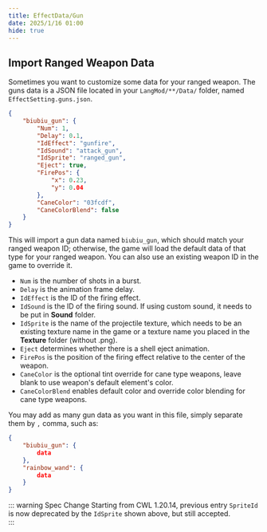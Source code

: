 ```yaml
---
title: EffectData/Gun
date: 2025/1/16 01:00
hide: true
---
```


## Import Ranged Weapon Data

Sometimes you want to customize some data for your ranged weapon. The guns data is a JSON file located in your `LangMod/**/Data/` folder, named `EffectSetting.guns.json`.
```json
{
    "biubiu_gun": {
        "Num": 1,
        "Delay": 0.1,
        "IdEffect": "gunfire",
        "IdSound": "attack_gun",
        "IdSprite": "ranged_gun",
        "Eject": true,
        "FirePos": {
            "x": 0.23,
            "y": 0.04
        },
        "CaneColor": "03fcdf",
        "CaneColorBlend": false
    }
}
```

This will import a gun data named `biubiu_gun`, which should match your ranged weapon ID; otherwise, the game will load the default data of that type for your ranged weapon. You can also use an existing weapon ID in the game to override it.

+ `Num` is the number of shots in a burst. 
+ `Delay` is the animation frame delay. 
+ `IdEffect` is the ID of the firing effect. 
+ `IdSound` is the ID of the firing sound. If using custom sound, it needs to be put in **Sound** folder.
+ `IdSprite` is the name of the projectile texture, which needs to be an existing texture name in the game or a texture name you placed in the **Texture** folder (without .png). 
+ `Eject` determines whether there is a shell eject animation.
+ `FirePos` is the position of the firing effect relative to the center of the weapon.
+ `CaneColor` is the optional tint override for cane type weapons, leave blank to use weapon's default element's color.
+ `CaneColorBlend` enables default color and override color blending for cane type weapons. 

You may add as many gun data as you want in this file, simply separate them by `,` comma, such as:
```json
{
    "biubiu_gun": { 
        data 
    },
    "rainbow_wand": {
        data
    }
}
```

::: warning Spec Change
Starting from CWL 1.20.14, previous entry `SpriteId` is now deprecated by the `IdSprite` shown above, but still accepted.  
:::